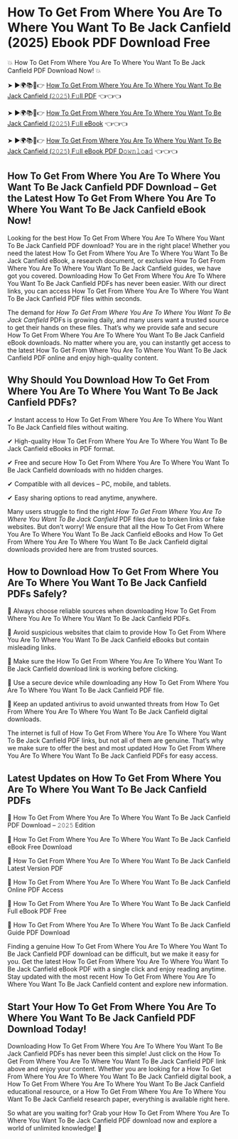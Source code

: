 # How To Get From Where You Are To Where You Want To Be Jack Canfield (2025) Ebook PDF Download Free

💥 How To Get From Where You Are To Where You Want To Be Jack Canfield PDF Download Now! 💥

➤ ►🌍📚📱👉 [How To Get From Where You Are To Where You Want To Be Jack Canfield (𝟸𝟶𝟸𝟻) F𝚞ll PDF](https://getpdf.xyz/how-to-get-from-where-you-are-to-where-you-want-to-be-jack-canfield) 👈👈👈


➤ ►🌍📚📱👉 [How To Get From Where You Are To Where You Want To Be Jack Canfield (𝟸𝟶𝟸𝟻) F𝚞ll eBook](https://getpdf.xyz/how-to-get-from-where-you-are-to-where-you-want-to-be-jack-canfield) 👈👈👈


➤ ►🌍📚📱👉 [How To Get From Where You Are To Where You Want To Be Jack Canfield (𝟸𝟶𝟸𝟻) F𝚞ll eBook PDF D𝚘𝚠𝚗𝚕𝚘a𝚍](https://getpdf.xyz/how-to-get-from-where-you-are-to-where-you-want-to-be-jack-canfield) 👈👈👈


## How To Get From Where You Are To Where You Want To Be Jack Canfield PDF Download – Get the Latest How To Get From Where You Are To Where You Want To Be Jack Canfield eBook Now!

Looking for the best How To Get From Where You Are To Where You Want To Be Jack Canfield PDF download? You are in the right place! Whether you need the latest How To Get From Where You Are To Where You Want To Be Jack Canfield eBook, a research document, or exclusive How To Get From Where You Are To Where You Want To Be Jack Canfield guides, we have got you covered. Downloading How To Get From Where You Are To Where You Want To Be Jack Canfield PDFs has never been easier. With our direct links, you can access How To Get From Where You Are To Where You Want To Be Jack Canfield PDF files within seconds.

The demand for *How To Get From Where You Are To Where You Want To Be Jack Canfield* PDFs is growing daily, and many users want a trusted source to get their hands on these files. That’s why we provide safe and secure How To Get From Where You Are To Where You Want To Be Jack Canfield eBook downloads. No matter where you are, you can instantly get access to the latest How To Get From Where You Are To Where You Want To Be Jack Canfield PDF online and enjoy high-quality content.

## Why Should You Download How To Get From Where You Are To Where You Want To Be Jack Canfield PDFs?

✔ Instant access to How To Get From Where You Are To Where You Want To Be Jack Canfield files without waiting.

✔ High-quality How To Get From Where You Are To Where You Want To Be Jack Canfield eBooks in PDF format.

✔ Free and secure How To Get From Where You Are To Where You Want To Be Jack Canfield downloads with no hidden charges.

✔ Compatible with all devices – PC, mobile, and tablets.

✔ Easy sharing options to read anytime, anywhere.

Many users struggle to find the right *How To Get From Where You Are To Where You Want To Be Jack Canfield* PDF files due to broken links or fake websites. But don’t worry! We ensure that all the How To Get From Where You Are To Where You Want To Be Jack Canfield eBooks and How To Get From Where You Are To Where You Want To Be Jack Canfield digital downloads provided here are from trusted sources.

## How to Download How To Get From Where You Are To Where You Want To Be Jack Canfield PDFs Safely?

📌 Always choose reliable sources when downloading How To Get From Where You Are To Where You Want To Be Jack Canfield PDFs.

📌 Avoid suspicious websites that claim to provide How To Get From Where You Are To Where You Want To Be Jack Canfield eBooks but contain misleading links.

📌 Make sure the How To Get From Where You Are To Where You Want To Be Jack Canfield download link is working before clicking.

📌 Use a secure device while downloading any How To Get From Where You Are To Where You Want To Be Jack Canfield PDF file.

📌 Keep an updated antivirus to avoid unwanted threats from How To Get From Where You Are To Where You Want To Be Jack Canfield digital downloads.

The internet is full of How To Get From Where You Are To Where You Want To Be Jack Canfield PDF links, but not all of them are genuine. That’s why we make sure to offer the best and most updated How To Get From Where You Are To Where You Want To Be Jack Canfield PDFs for easy access.

## Latest Updates on How To Get From Where You Are To Where You Want To Be Jack Canfield PDFs

🔹 How To Get From Where You Are To Where You Want To Be Jack Canfield PDF Download – 𝟸𝟶𝟸𝟻 Edition

🔹 How To Get From Where You Are To Where You Want To Be Jack Canfield eBook Free Download

🔹 How To Get From Where You Are To Where You Want To Be Jack Canfield Latest Version PDF

🔹 How To Get From Where You Are To Where You Want To Be Jack Canfield Online PDF Access

🔹 How To Get From Where You Are To Where You Want To Be Jack Canfield Full eBook PDF Free

🔹 How To Get From Where You Are To Where You Want To Be Jack Canfield Guide PDF Download

Finding a genuine How To Get From Where You Are To Where You Want To Be Jack Canfield PDF download can be difficult, but we make it easy for you. Get the latest How To Get From Where You Are To Where You Want To Be Jack Canfield eBook PDF with a single click and enjoy reading anytime. Stay updated with the most recent How To Get From Where You Are To Where You Want To Be Jack Canfield content and explore new information.

## Start Your How To Get From Where You Are To Where You Want To Be Jack Canfield PDF Download Today!

Downloading How To Get From Where You Are To Where You Want To Be Jack Canfield PDFs has never been this simple! Just click on the How To Get From Where You Are To Where You Want To Be Jack Canfield PDF link above and enjoy your content. Whether you are looking for a How To Get From Where You Are To Where You Want To Be Jack Canfield digital book, a How To Get From Where You Are To Where You Want To Be Jack Canfield educational resource, or a How To Get From Where You Are To Where You Want To Be Jack Canfield research paper, everything is available right here.

So what are you waiting for? Grab your How To Get From Where You Are To Where You Want To Be Jack Canfield PDF download now and explore a world of unlimited knowledge! 🚀